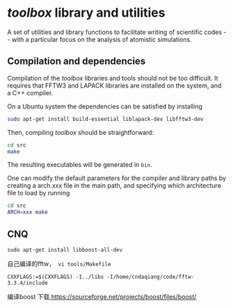 *toolbox* library and utilities
===============================

A set of utilities and library functions to facilitate writing of 
scientific codes -- with a particular focus on the analysis of 
atomistic simulations.

Compilation and dependencies
----------------------------

Compilation of the *toolbox* libraries and tools should not be too
difficult. It requires that FFTW3 and LAPACK libraries are installed
on the system, and a C++ compiler. 

On a Ubuntu system the dependencies can be satisfied by installing

```bash
sudo apt-get install build-essential liblapack-dev libfftw3-dev
```
Then, compiling *toolbox* should be straightforward:

```bash
cd src
make
```

The resulting executables will be generated in `bin`.

One can modify the default parameters for the compiler and library 
paths by creating a arch.xxx file in the main path, and specifying
which architecture file to load by running

```bash
cd src
ARCH=xxx make
```


## CNQ
```
sudo apt-get install libboost-all-dev
```
自己编译的fftw，` vi tools/Makefile`
```
CXXFLAGS:=$(CXXFLAGS) -I../libs -I/home/cndaqiang/code/fftw-3.3.4/include
```
编译boost
下载,https://sourceforge.net/projects/boost/files/boost/
```

```

